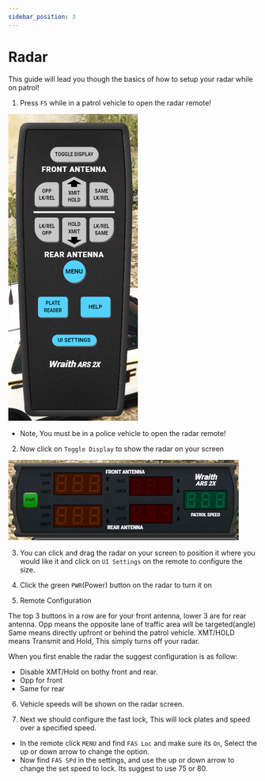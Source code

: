 ```yaml
---
sidebar_position: 3
---
```


# Radar

This guide will lead you though the basics of how to setup your radar while on patrol!

1. Press `F5` while in a patrol vehicle to open the radar remote!

![Radar Remote](radar-remote.png)
* Note, You must be in a police vehicle to open the radar remote!

2. Now click on `Toggle Display` to show the radar on your screen

![Radar](radar.png)

3. You can click and drag the radar on your screen to position it where you would like it and click on `UI Settings` on the remote to configure the size.

4. Click the green `PWR`(Power) button on the radar to turn it on

5. Remote Configuration

The top 3 buttons in a row are for your front antenna, lower 3 are for rear antenna.
Opp means the opposite lane of traffic area will be targeted(angle)
Same means directly upfront or behind the patrol vehicle.
XMT/HOLD means Transmit and Hold, This simply turns off your radar.

When you first enable the radar the suggest configuration is as follow:
- Disable XMT/Hold on bothy front and rear.
- Opp for front
- Same for rear

6. Vehicle speeds will be shown on the radar screen.

7. Next we should configure the fast lock, This will lock plates and speed over a specified speed.

- In the remote click `MENU` and find `FAS Loc` and make sure its `On`, Select the up or down arrow to change the option.
- Now find `FAS SPd` in the settings, and use the up or down arrow to change the set speed to lock. Its suggest to use 75 or 80.